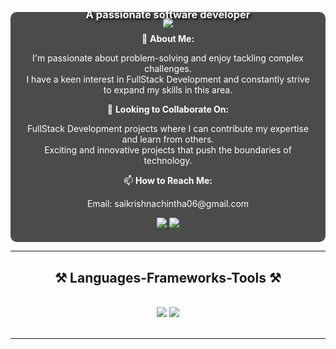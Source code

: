 <h1 align="center">
    <img src="https://readme-typing-svg.herokuapp.com/?font=Righteous&size=35&center=true&vCenter=true&width=500&height=70&duration=4000&lines=Hi+There!+👋;+I'm+SAI+KRISHNA!;" />
</h1>

<!-- Background Image -->


<!-- Text Content -->
<h3 align="center" style="margin-top: -50px; color: white; text-shadow: 2px 2px 4px #000000;">A passionate software developer</h3>

<div align="center" style="color: white; background: rgba(0, 0, 0, 0.7); padding: 20px; border-radius: 10px; margin-top: -30px;">

  <p>🌟 <strong>About Me:</strong></p>
  <ul style="list-style-type: none; padding: 0; margin: 0;">
    <li>I'm passionate about problem-solving and enjoy tackling complex challenges.</li>
    <li>I have a keen interest in FullStack Development and constantly strive to expand my skills in this area.</li>
  </ul>

  <p>💼 <strong>Looking to Collaborate On:</strong></p>
  <ul style="list-style-type: none; padding: 0; margin: 0;">
    <li>FullStack Development projects where I can contribute my expertise and learn from others.</li>
    <li>Exciting and innovative projects that push the boundaries of technology.</li>
  </ul>

  <p>📫 <strong>How to Reach Me:</strong></p>
  <p>Email: saikrishnachintha06@gmail.com</p>

  <div> 
    <a href="mailto:saikrishnachintha06@gmail.com">
      <img src="https://img.shields.io/badge/Gmail-333333?style=for-the-badge&logo=gmail&logoColor=red" />
    </a>
    <a href="https://www.linkedin.com/in/sai-krishna123321" target="_blank">
      <img src="https://img.shields.io/badge/LinkedIn-0077B5?style=for-the-badge&logo=linkedin&logoColor=white" />
    </a>
  </div>
</div>


 <hr/>
 
<h2 align="center">⚒️ Languages-Frameworks-Tools ⚒️</h2>
<br/>
<div align="center">
    <img src="https://skillicons.dev/icons?i=bootstrap,mui,html,css,vscode,github,figma,tailwind,git" />
    <img src="https://skillicons.dev/icons?i=mongodb,express,react,nodejs,python,javascript,c,java,mysql,postman" /><br>
</div>

<br/>
<hr/>



<br/>
